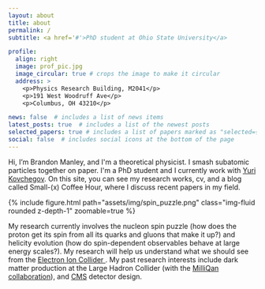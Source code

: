 ```yaml
---
layout: about
title: about
permalink: /
subtitle: <a href='#'>PhD student at Ohio State University</a>

profile:
  align: right
  image: prof_pic.jpg
  image_circular: true # crops the image to make it circular
  address: >
    <p>Physics Research Building, M2041</p>
    <p>191 West Woodruff Ave</p>
    <p>Columbus, OH 43210</p>

news: false  # includes a list of news items
latest_posts: true  # includes a list of the newest posts
selected_papers: true # includes a list of papers marked as "selected={true}"
social: false  # includes social icons at the bottom of the page
---
```


Hi, I’m Brandon Manley, and I'm a theoretical physicist. I smash subatomic particles together on paper. I'm a PhD student and I currently work with 
<a href='https://physics.osu.edu/people/kovchegov.1'> Yuri Kovchegov</a>. On this site, you can see my research works, cv, and a blog called Small-\(x\) Coffee Hour, where I discuss recent papers in my field.

<div class="row mt-3">
    <div class="col-sm mt-3 mt-md-0">
        {% include figure.html path="assets/img/spin_puzzle.png" class="img-fluid rounded z-depth-1" zoomable=true %}
    </div>
</div>

My research currently involves the nucleon spin puzzle (how does the proton get its spin from all its quarks and gluons that make it up?) and helicity evolution (how do spin-dependent observables behave at large energy scales?). My research will help us understand what we should see from the <a href='https://www.bnl.gov/eic/'> Electron Ion Collider </a>. My past research interests include dark matter production at the Large Hadron Collider (with the 
<a href='https://u.osu.edu/milliqan/'> MilliQan collaboration</a>), and <a href='https://home.cern/science/experiments/cms'> CMS</a> detector design.
